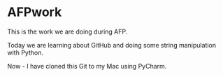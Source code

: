 # AFPwork
This is the work we are doing during AFP.

Today we are learning about GitHub and doing some string manipulation with Python.

Now - I have cloned this Git to my Mac using PyCharm.